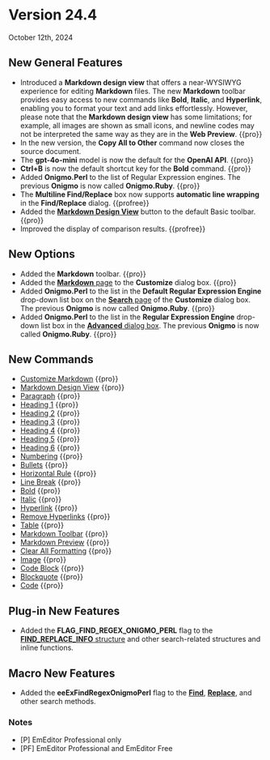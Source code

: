 # Version 24.4

October 12th, 2024

## New General Features

- Introduced a **Markdown design view** that offers a near-WYSIWYG experience for editing **Markdown** files. The new **Markdown** toolbar provides easy access to new commands like **Bold**, **Italic**, and **Hyperlink**, enabling you to format your text and add links effortlessly. However, please note that the **Markdown design view** has some limitations; for example, all images are shown as small icons, and newline codes may not be interpreted the same way as they are in the **Web Preview**. {{pro}}
- In the new version, the **Copy All to Other** command now closes the source document.
- The **gpt-4o-mini** model is now the default for the **OpenAI API**. {{pro}} 
- **Ctrl+B** is now the default shortcut key for the **Bold** command. {{pro}}
- Added **Onigmo.Perl** to the list of Regular Expression engines. The previous **Onigmo** is now called **Onigmo.Ruby**. {{pro}}
- The **Multiline Find/Replace** box now supports **automatic line wrapping** in the **Find/Replace** dialog. {{profree}}
- Added the [**Markdown Design View**](../cmd/edit/markdown_view) button to the default Basic toolbar. {{pro}}
- Improved the display of comparison results. {{profree}}

## New Options

- Added the **Markdown** toolbar. {{pro}}
- Added the [**Markdown** page](../dlg/customize/markdown/index) to the **Customize** dialog box. {{pro}}
- Added **Onigmo.Perl** to the list in the **Default Regular Expression Engine** drop-down list box on the [**Search** page](../dlg/customize/search/index) of the **Customize** dialog box. The previous **Onigmo** is now called **Onigmo.Ruby**. {{pro}}
- Added **Onigmo.Perl** to the list in the **Regular Expression Engine** drop-down list box in the [**Advanced** dialog box](../dlg/advanced/index). The previous **Onigmo** is now called **Onigmo.Ruby**. {{pro}}

## New Commands

- [Customize Markdown](../cmd/tools/customize_markdown) {{pro}}
- [Markdown Design View](../cmd/edit/markdown_view) {{pro}}
- [Paragraph](../cmd/edit/markdown_paragraph) {{pro}}
- [Heading 1](../cmd/edit/markdown_heading1) {{pro}}
- [Heading 2](../cmd/edit/markdown_heading2) {{pro}}
- [Heading 3](../cmd/edit/markdown_heading3) {{pro}}
- [Heading 4](../cmd/edit/markdown_heading4) {{pro}}
- [Heading 5](../cmd/edit/markdown_heading5) {{pro}}
- [Heading 6](../cmd/edit/markdown_heading6) {{pro}}
- [Numbering](../cmd/edit/markdown_numbering) {{pro}}
- [Bullets](../cmd/edit/markdown_bullets) {{pro}}
- [Horizontal Rule](../cmd/edit/markdown_hr) {{pro}}
- [Line Break](../cmd/edit/markdown_line_break) {{pro}}
- [Bold](../cmd/edit/markdown_bold) {{pro}}
- [Italic](../cmd/edit/markdown_italic) {{pro}}
- [Hyperlink](../cmd/edit/markdown_hyperlink) {{pro}}
- [Remove Hyperlinks](../cmd/edit/markdown_remove_hyperlinks) {{pro}}
- [Table](../cmd/edit/markdown_table) {{pro}}
- [Markdown Toolbar](../cmd/view/show_markdown_bar) {{pro}}
- [Markdown Preview](../cmd/edit/markdown_preview) {{pro}}
- [Clear All Formatting](../cmd/edit/markdown_clear) {{pro}}
- [Image](../cmd/edit/markdown_image) {{pro}}
- [Code Block](../cmd/edit/markdown_codeblock) {{pro}}
- [Blockquote](../cmd/edit/markdown_blockquote) {{pro}}
- [Code](../cmd/edit/markdown_code) {{pro}}

## Plug-in New Features

- Added the **FLAG\_FIND\_REGEX\_ONIGMO\_PERL** flag to the [**FIND_REPLACE_INFO** structure](../plugin/structure/find_replace_info) and other search-related structures and inline functions.

## Macro New Features

- Added the **eeExFindRegexOnigmoPerl** flag to the [**Find**](../macro/selection/selection_find), [**Replace**](../macro/selection/selection_replace), and other search methods.

### Notes

- \[P\] EmEditor Professional only
- \[PF\] EmEditor Professional and EmEditor Free
